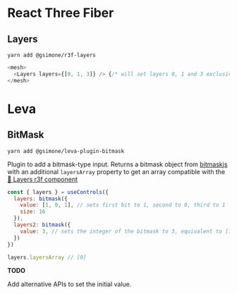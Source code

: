 # React Three Fiber

## Layers

`yarn add @gsimone/r3f-layers`



```js
<mesh>
  <Layers layers={[0, 1, 3]} /> {/* will set layers 0, 1 and 3 exclusively */}
</mesh>
```


# Leva

## BitMask

`yarn add @gsimone/leva-plugin-bitmask`

Plugin to add a bitmask-type input. Returns a bitmask object from [bitmaskjs](https://www.npmjs.com/package/bitmaskjs) with an additional `layersArray` property to get an array compatible with the [🔗 Layers r3f component](https://github.com/gsimone/things#layers)

```js
const { layers } = useControls({
  layers: bitmask({
    value: [1, 0, 1], // sets first bit to 1, second to 0, third to 1
    size: 16
  }),
  layers2: bitmask({
    value: 3, // sets the integer of the bitmask to 3, equivalent to [1, 1]
  })  
})

layers.layersArray // [0]
```

**TODO**

Add alternative APIs to set the initial value.